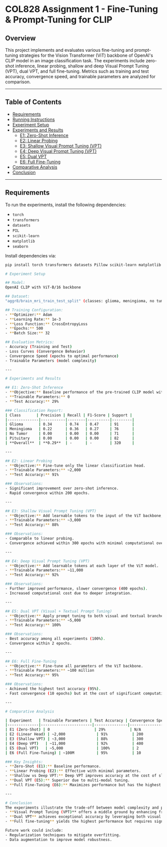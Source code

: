 # COL828 Assignment 1 - Fine-Tuning & Prompt-Tuning for CLIP

## Overview
This project implements and evaluates various fine-tuning and prompt-tuning strategies for the Vision Transformer (ViT) backbone of OpenAI's CLIP model in an image classification task. The experiments include zero-shot inference, linear probing, shallow and deep Visual Prompt Tuning (VPT), dual VPT, and full fine-tuning. Metrics such as training and test accuracy, convergence speed, and trainable parameters are analyzed for comparison.

---

## Table of Contents
- [Requirements](#requirements)
- [Running Instructions](#running-instructions)
- [Experiment Setup](#experiment-setup)
- [Experiments and Results](#experiments-and-results)
  - [E1: Zero-Shot Inference](#e1-zero-shot-inference)
  - [E2: Linear Probing](#e2-linear-probing)
  - [E3: Shallow Visual Prompt Tuning (VPT)](#e3-shallow-visual-prompt-tuning-vpt)
  - [E4: Deep Visual Prompt Tuning (VPT)](#e4-deep-visual-prompt-tuning-vpt)
  - [E5: Dual VPT](#e5-dual-vpt)
  - [E6: Full Fine-Tuning](#e6-full-fine-tuning)
- [Comparative Analysis](#comparative-analysis)
- [Conclusion](#conclusion)

---

## Requirements
To run the experiments, install the following dependencies:
- `torch`
- `transformers`
- `datasets`
- `PIL`
- `scikit-learn`
- `matplotlib`
- `seaborn`

Install dependencies via:
```bash
pip install torch transformers datasets Pillow scikit-learn matplotlib seaborn

# Experiment Setup

## Model:
OpenAI CLIP with ViT-B/16 backbone

## Dataset:
"aggr8/brain_mri_train_test_split" (classes: glioma, meningioma, no tumor, pituitary)

## Training Configuration:
- **Optimizer:** Adam
- **Learning Rate:** 1e-3
- **Loss Function:** CrossEntropyLoss
- **Epochs:** 500
- **Batch Size:** 32

## Evaluation Metrics:
- Accuracy (Training and Test)
- Loss Curves (Convergence Behavior)
- Convergence Speed (epochs to optimal performance)
- Trainable Parameters (model complexity)

---

# Experiments and Results

## E1: Zero-Shot Inference
- **Objective:** Baseline performance of the pre-trained CLIP model without tuning.
- **Trainable Parameters:** 0
- **Test Accuracy:** 29%

### Classification Report:
| Class       | Precision | Recall | F1-Score | Support |
|--------------|-----------|--------|----------|---------|
| Glioma       | 0.34      | 0.74   | 0.47     | 91      |
| Meningioma   | 0.22      | 0.36   | 0.27     | 76      |
| No Tumor     | 0.00      | 0.00   | 0.00     | 71      |
| Pituitary    | 0.00      | 0.00   | 0.00     | 82      |
| **Overall**  | **0.29**  | -      | -        | 320     |

---

## E2: Linear Probing
- **Objective:** Fine-tune only the linear classification head.
- **Trainable Parameters:** ~2,000
- **Test Accuracy:** 91%

### Observations:
- Significant improvement over zero-shot inference.
- Rapid convergence within 200 epochs.

---

## E3: Shallow Visual Prompt Tuning (VPT)
- **Objective:** Add learnable tokens to the input of the ViT backbone, freezing other parameters.
- **Trainable Parameters:** ~3,000
- **Test Accuracy:** 88%

### Observations:
- Comparable to linear probing.
- Convergence achieved within 300 epochs with minimal computational overhead.

---

## E4: Deep Visual Prompt Tuning (VPT)
- **Objective:** Add learnable tokens at each layer of the ViT model.
- **Trainable Parameters:** ~11,000
- **Test Accuracy:** 92%

### Observations:
- Further improved performance, slower convergence (400 epochs).
- Increased computational cost due to deeper integration.

---

## E5: Dual VPT (Visual + Textual Prompt Tuning)
- **Objective:** Apply prompt tuning to both visual and textual branches of CLIP.
- **Trainable Parameters:** ~5,000
- **Test Accuracy:** 100%

### Observations:
- Best accuracy among all experiments (100%).
- Convergence within 2 epochs.

---

## E6: Full Fine-Tuning
- **Objective:** Fine-tune all parameters of the ViT backbone.
- **Trainable Parameters:** ~100 million
- **Test Accuracy:** 95%

### Observations:
- Achieved the highest test accuracy (95%).
- Fast convergence (10 epochs) but at the cost of significant computational requirements.

---

# Comparative Analysis

| Experiment   | Trainable Parameters | Test Accuracy | Convergence Speed (Epochs) |
|--------------|-----------------------|---------------|----------------------------|
| E1 (Zero-Shot) | 0                    | 29%           | N/A                        |
| E2 (Linear Head) | ~2,000              | 91%           | 200                        |
| E3 (Shallow VPT) | ~3,000              | 88%           | 300                        |
| E4 (Deep VPT)   | ~11,000              | 92%           | 400                        |
| E5 (Dual VPT)   | ~5,000               | 100%          | 2                          |
| E6 (Full Fine-Tuning) | ~100M          | 95%           | 10                         |

### Key Insights:
- **Zero-Shot (E1):** Baseline performance.
- **Linear Probing (E2):** Effective with minimal parameters.
- **Shallow vs Deep VPT:** Deep VPT improves accuracy at the cost of slower convergence.
- **Dual VPT (E5):** Superior due to multi-modal tuning.
- **Full Fine-Tuning (E6):** Maximizes performance but has the highest computational demand.

---

# Conclusion
The experiments illustrate the trade-off between model complexity and performance:
- **Visual Prompt Tuning (VPT)** offers a middle ground by enhancing frozen models with minimal overhead.
- **Dual VPT** achieves exceptional accuracy by leveraging both visual and textual prompts.
- **Full fine-tuning** yields the highest performance but requires significant computational resources.

Future work could include:
- Regularization techniques to mitigate overfitting.
- Data augmentation to improve model robustness.
